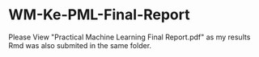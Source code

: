 # WM-Ke-PML-Final-Report
Please View "Practical Machine Learning Final Report.pdf" as my results
Rmd was also submited in the same folder.
